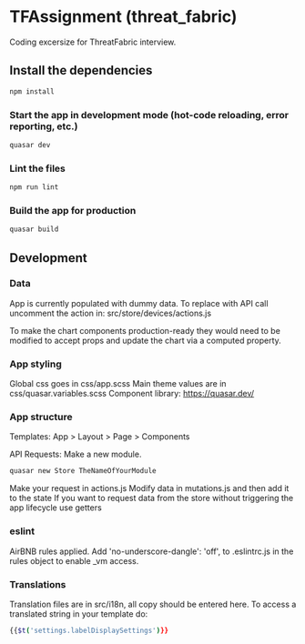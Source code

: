 # TFAssignment (threat_fabric)

Coding excersize for ThreatFabric interview.

## Install the dependencies
```bash
npm install
```

### Start the app in development mode (hot-code reloading, error reporting, etc.)
```bash
quasar dev
```

### Lint the files
```bash
npm run lint
```

### Build the app for production
```bash
quasar build
```

## Development

### Data

App is currently populated with dummy data. To replace with API call uncomment the action in: src/store/devices/actions.js

To make the chart components production-ready they would need to be modified to accept props and update the chart via a computed property.

### App styling
Global css goes in css/app.scss
Main theme values are in css/quasar.variables.scss
Component library: https://quasar.dev/

### App structure
Templates: App > Layout > Page > Components

API Requests:
Make a new module.
```bash
quasar new Store TheNameOfYourModule
```

Make your request in actions.js
Modify data in mutations.js and then add it to the state
If you want to request data from the store without triggering the app lifecycle use getters

### eslint

AirBNB rules applied.
Add 'no-underscore-dangle': 'off', to .eslintrc.js in the rules object to enable _vm access.

### Translations

Translation files are in src/i18n, all copy should be entered here.
To access a translated string in your template do:

```bash
{{$t('settings.labelDisplaySettings')}}
```

